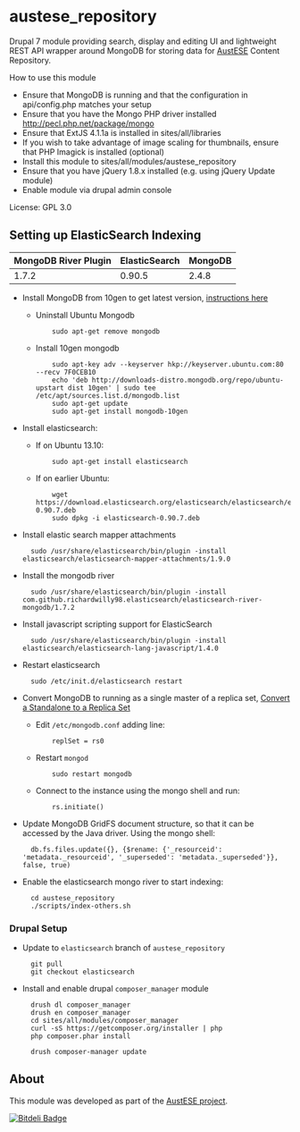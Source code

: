 # austese_repository

Drupal 7 module providing search, display and editing UI and lightweight REST API wrapper around MongoDB for storing data for [AustESE](http://itee.uq.edu.au/~eresearch/projects/austese/) Content Repository.

How to use this module
* Ensure that MongoDB is running and that the configuration in api/config.php matches your setup
* Ensure that you have the Mongo PHP driver installed http://pecl.php.net/package/mongo
* Ensure that ExtJS 4.1.1a is installed in sites/all/libraries
* If you wish to take advantage of image scaling for thumbnails, ensure that PHP Imagick is installed (optional)
* Install this module to sites/all/modules/austese_repository
* Ensure that you have jQuery 1.8.x installed (e.g. using jQuery Update module)
* Enable module via drupal admin console

License: GPL 3.0


## Setting up ElasticSearch Indexing

| MongoDB River Plugin     | ElasticSearch    | MongoDB |
|--------------------------|------------------|---------|
| 1.7.2                    | 0.90.5           | 2.4.8   |

* Install MongoDB from 10gen to get latest version, [instructions here][0]
  * Uninstall Ubuntu Mongodb

            sudo apt-get remove mongodb

  * Install 10gen mongodb

            sudo apt-key adv --keyserver hkp://keyserver.ubuntu.com:80 --recv 7F0CEB10
            echo 'deb http://downloads-distro.mongodb.org/repo/ubuntu-upstart dist 10gen' | sudo tee /etc/apt/sources.list.d/mongodb.list
            sudo apt-get update
            sudo apt-get install mongodb-10gen

* Install elasticsearch:
  * If on Ubuntu 13.10:

            sudo apt-get install elasticsearch

  * If on earlier Ubuntu:

            wget https://download.elasticsearch.org/elasticsearch/elasticsearch/elasticsearch-0.90.7.deb
            sudo dpkg -i elasticsearch-0.90.7.deb

* Install elastic search mapper attachments

        sudo /usr/share/elasticsearch/bin/plugin -install elasticsearch/elasticsearch-mapper-attachments/1.9.0

* Install the mongodb river

        sudo /usr/share/elasticsearch/bin/plugin -install com.github.richardwilly98.elasticsearch/elasticsearch-river-mongodb/1.7.2 

* Install javascript scripting support for ElasticSearch

        sudo /usr/share/elasticsearch/bin/plugin -install elasticsearch/elasticsearch-lang-javascript/1.4.0

* Restart elasticsearch

        sudo /etc/init.d/elasticsearch restart

* Convert MongoDB to running as a single master of a replica set, [Convert a Standalone to a Replica Set][1]
  * Edit `/etc/mongodb.conf` adding line:

            replSet = rs0

  * Restart `mongod`

            sudo restart mongodb

  * Connect to the instance using the mongo shell and run:

            rs.initiate()


* Update MongoDB GridFS document structure, so that it can be accessed by the Java driver. Using the mongo shell:

        db.fs.files.update({}, {$rename: {'_resourceid': 'metadata._resourceid', '_superseded': 'metadata._superseded'}}, false, true) 


* Enable the elasticsearch mongo river to start indexing:

        cd austese_repository
        ./scripts/index-others.sh


### Drupal Setup

* Update to `elasticsearch` branch of `austese_repository`
        
        git pull
        git checkout elasticsearch

* Install and enable drupal `composer_manager` module

        drush dl composer_manager
        drush en composer_manager
        cd sites/all/modules/composer_manager
        curl -sS https://getcomposer.org/installer | php 
        php composer.phar install

        drush composer-manager update

[0]: http://docs.mongodb.org/manual/tutorial/install-mongodb-on-ubuntu/
[1]: http://docs.mongodb.org/manual/tutorial/convert-standalone-to-replica-set/

## About

This module was developed as part of the [AustESE project](http://itee.uq.edu.au/~eresearch/projects/austese).


[![Bitdeli Badge](https://d2weczhvl823v0.cloudfront.net/uq-eresearch/austese_repository/trend.png)](https://bitdeli.com/free "Bitdeli Badge")


